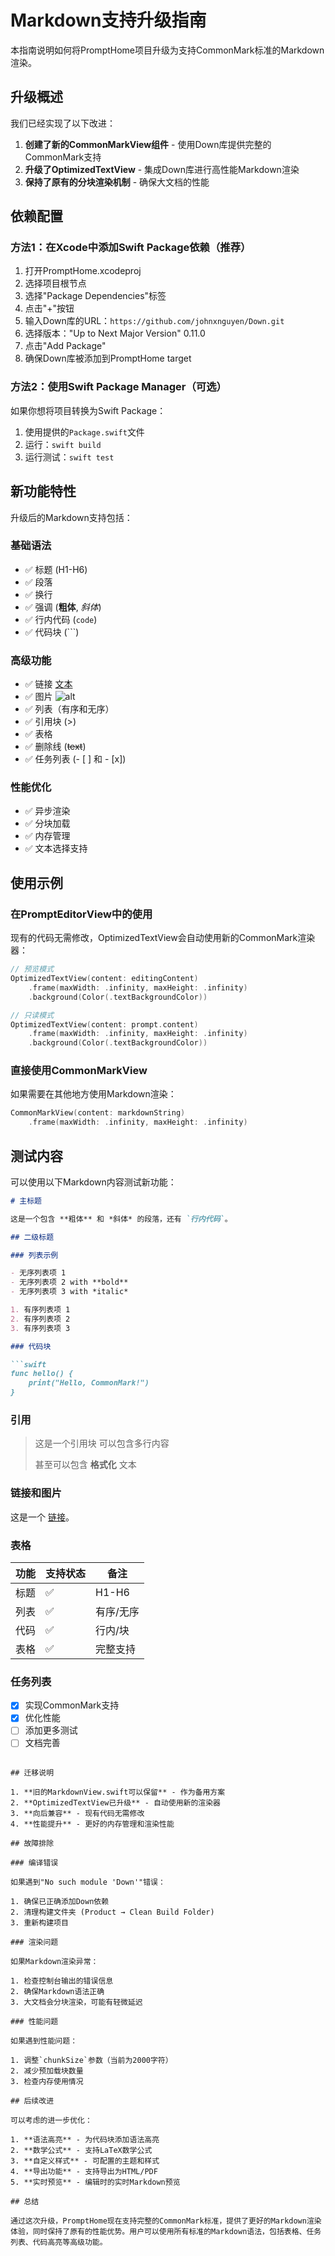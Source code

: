 # Markdown支持升级指南

本指南说明如何将PromptHome项目升级为支持CommonMark标准的Markdown渲染。

## 升级概述

我们已经实现了以下改进：

1. **创建了新的CommonMarkView组件** - 使用Down库提供完整的CommonMark支持
2. **升级了OptimizedTextView** - 集成Down库进行高性能Markdown渲染
3. **保持了原有的分块渲染机制** - 确保大文档的性能

## 依赖配置

### 方法1：在Xcode中添加Swift Package依赖（推荐）

1. 打开PromptHome.xcodeproj
2. 选择项目根节点
3. 选择"Package Dependencies"标签
4. 点击"+"按钮
5. 输入Down库的URL：`https://github.com/johnxnguyen/Down.git`
6. 选择版本："Up to Next Major Version" 0.11.0
7. 点击"Add Package"
8. 确保Down库被添加到PromptHome target

### 方法2：使用Swift Package Manager（可选）

如果你想将项目转换为Swift Package：

1. 使用提供的`Package.swift`文件
2. 运行：`swift build`
3. 运行测试：`swift test`

## 新功能特性

升级后的Markdown支持包括：

### 基础语法
- ✅ 标题 (H1-H6)
- ✅ 段落
- ✅ 换行
- ✅ 强调 (**粗体**, *斜体*)
- ✅ 行内代码 (`code`)
- ✅ 代码块 (```)

### 高级功能
- ✅ 链接 [文本](URL)
- ✅ 图片 ![alt](URL)
- ✅ 列表（有序和无序）
- ✅ 引用块 (>)
- ✅ 表格
- ✅ 删除线 (~~text~~)
- ✅ 任务列表 (- [ ] 和 - [x])

### 性能优化
- ✅ 异步渲染
- ✅ 分块加载
- ✅ 内存管理
- ✅ 文本选择支持

## 使用示例

### 在PromptEditorView中的使用

现有的代码无需修改，OptimizedTextView会自动使用新的CommonMark渲染器：

```swift
// 预览模式
OptimizedTextView(content: editingContent)
    .frame(maxWidth: .infinity, maxHeight: .infinity)
    .background(Color(.textBackgroundColor))

// 只读模式
OptimizedTextView(content: prompt.content)
    .frame(maxWidth: .infinity, maxHeight: .infinity)
    .background(Color(.textBackgroundColor))
```

### 直接使用CommonMarkView

如果需要在其他地方使用Markdown渲染：

```swift
CommonMarkView(content: markdownString)
    .frame(maxWidth: .infinity, maxHeight: .infinity)
```

## 测试内容

可以使用以下Markdown内容测试新功能：

```markdown
# 主标题

这是一个包含 **粗体** 和 *斜体* 的段落，还有 `行内代码`。

## 二级标题

### 列表示例

- 无序列表项 1
- 无序列表项 2 with **bold**
- 无序列表项 3 with *italic*

1. 有序列表项 1
2. 有序列表项 2
3. 有序列表项 3

### 代码块

```swift
func hello() {
    print("Hello, CommonMark!")
}
```

### 引用

> 这是一个引用块
> 可以包含多行内容
> 
> 甚至可以包含 **格式化** 文本

### 链接和图片

这是一个 [链接](https://example.com)。

### 表格

| 功能 | 支持状态 | 备注 |
|------|---------|------|
| 标题 | ✅ | H1-H6 |
| 列表 | ✅ | 有序/无序 |
| 代码 | ✅ | 行内/块 |
| 表格 | ✅ | 完整支持 |

### 任务列表

- [x] 实现CommonMark支持
- [x] 优化性能
- [ ] 添加更多测试
- [ ] 文档完善
```

## 迁移说明

1. **旧的MarkdownView.swift可以保留** - 作为备用方案
2. **OptimizedTextView已升级** - 自动使用新的渲染器
3. **向后兼容** - 现有代码无需修改
4. **性能提升** - 更好的内存管理和渲染性能

## 故障排除

### 编译错误

如果遇到"No such module 'Down'"错误：

1. 确保已正确添加Down依赖
2. 清理构建文件夹 (Product → Clean Build Folder)
3. 重新构建项目

### 渲染问题

如果Markdown渲染异常：

1. 检查控制台输出的错误信息
2. 确保Markdown语法正确
3. 大文档会分块渲染，可能有轻微延迟

### 性能问题

如果遇到性能问题：

1. 调整`chunkSize`参数（当前为2000字符）
2. 减少预加载块数量
3. 检查内存使用情况

## 后续改进

可以考虑的进一步优化：

1. **语法高亮** - 为代码块添加语法高亮
2. **数学公式** - 支持LaTeX数学公式
3. **自定义样式** - 可配置的主题和样式
4. **导出功能** - 支持导出为HTML/PDF
5. **实时预览** - 编辑时的实时Markdown预览

## 总结

通过这次升级，PromptHome现在支持完整的CommonMark标准，提供了更好的Markdown渲染体验，同时保持了原有的性能优势。用户可以使用所有标准的Markdown语法，包括表格、任务列表、代码高亮等高级功能。